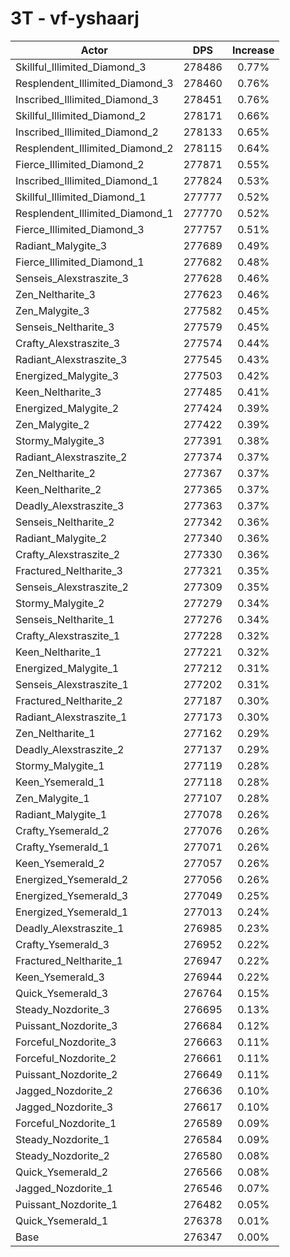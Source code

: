 # 3T - vf-yshaarj
| Actor | DPS | Increase |
|---|:---:|:---:|
|Skillful_Illimited_Diamond_3|278486|0.77%|
|Resplendent_Illimited_Diamond_3|278460|0.76%|
|Inscribed_Illimited_Diamond_3|278451|0.76%|
|Skillful_Illimited_Diamond_2|278171|0.66%|
|Inscribed_Illimited_Diamond_2|278133|0.65%|
|Resplendent_Illimited_Diamond_2|278115|0.64%|
|Fierce_Illimited_Diamond_2|277871|0.55%|
|Inscribed_Illimited_Diamond_1|277824|0.53%|
|Skillful_Illimited_Diamond_1|277777|0.52%|
|Resplendent_Illimited_Diamond_1|277770|0.52%|
|Fierce_Illimited_Diamond_3|277757|0.51%|
|Radiant_Malygite_3|277689|0.49%|
|Fierce_Illimited_Diamond_1|277682|0.48%|
|Senseis_Alexstraszite_3|277628|0.46%|
|Zen_Neltharite_3|277623|0.46%|
|Zen_Malygite_3|277582|0.45%|
|Senseis_Neltharite_3|277579|0.45%|
|Crafty_Alexstraszite_3|277574|0.44%|
|Radiant_Alexstraszite_3|277545|0.43%|
|Energized_Malygite_3|277503|0.42%|
|Keen_Neltharite_3|277485|0.41%|
|Energized_Malygite_2|277424|0.39%|
|Zen_Malygite_2|277422|0.39%|
|Stormy_Malygite_3|277391|0.38%|
|Radiant_Alexstraszite_2|277374|0.37%|
|Zen_Neltharite_2|277367|0.37%|
|Keen_Neltharite_2|277365|0.37%|
|Deadly_Alexstraszite_3|277363|0.37%|
|Senseis_Neltharite_2|277342|0.36%|
|Radiant_Malygite_2|277340|0.36%|
|Crafty_Alexstraszite_2|277330|0.36%|
|Fractured_Neltharite_3|277321|0.35%|
|Senseis_Alexstraszite_2|277309|0.35%|
|Stormy_Malygite_2|277279|0.34%|
|Senseis_Neltharite_1|277276|0.34%|
|Crafty_Alexstraszite_1|277228|0.32%|
|Keen_Neltharite_1|277221|0.32%|
|Energized_Malygite_1|277212|0.31%|
|Senseis_Alexstraszite_1|277202|0.31%|
|Fractured_Neltharite_2|277187|0.30%|
|Radiant_Alexstraszite_1|277173|0.30%|
|Zen_Neltharite_1|277162|0.29%|
|Deadly_Alexstraszite_2|277137|0.29%|
|Stormy_Malygite_1|277119|0.28%|
|Keen_Ysemerald_1|277118|0.28%|
|Zen_Malygite_1|277107|0.28%|
|Radiant_Malygite_1|277078|0.26%|
|Crafty_Ysemerald_2|277076|0.26%|
|Crafty_Ysemerald_1|277071|0.26%|
|Keen_Ysemerald_2|277057|0.26%|
|Energized_Ysemerald_2|277056|0.26%|
|Energized_Ysemerald_3|277049|0.25%|
|Energized_Ysemerald_1|277013|0.24%|
|Deadly_Alexstraszite_1|276985|0.23%|
|Crafty_Ysemerald_3|276952|0.22%|
|Fractured_Neltharite_1|276947|0.22%|
|Keen_Ysemerald_3|276944|0.22%|
|Quick_Ysemerald_3|276764|0.15%|
|Steady_Nozdorite_3|276695|0.13%|
|Puissant_Nozdorite_3|276684|0.12%|
|Forceful_Nozdorite_3|276663|0.11%|
|Forceful_Nozdorite_2|276661|0.11%|
|Puissant_Nozdorite_2|276649|0.11%|
|Jagged_Nozdorite_2|276636|0.10%|
|Jagged_Nozdorite_3|276617|0.10%|
|Forceful_Nozdorite_1|276589|0.09%|
|Steady_Nozdorite_1|276584|0.09%|
|Steady_Nozdorite_2|276580|0.08%|
|Quick_Ysemerald_2|276566|0.08%|
|Jagged_Nozdorite_1|276546|0.07%|
|Puissant_Nozdorite_1|276482|0.05%|
|Quick_Ysemerald_1|276378|0.01%|
|Base|276347|0.00%|
